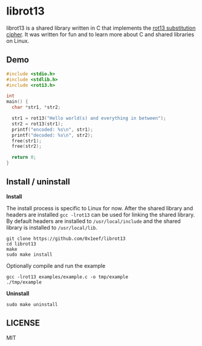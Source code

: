 # librot13

librot13 is a shared library written in C that implements the
[rot13 substitution cipher](https://en.wikipedia.org/wiki/ROT13).
It was written for fun and to learn more about C and shared libraries
on Linux.

## Demo

```C
#include <stdio.h>
#include <stdlib.h>
#include <rot13.h>

int
main() {
  char *str1, *str2;

  str1 = rot13("Hello world(s) and everything in between");
  str2 = rot13(str1);
  printf("encoded: %s\n", str1);
  printf("decoded: %s\n", str2);
  free(str1);
  free(str2);

  return 0;
}
```

## Install / uninstall

**Install**

The install process is specific to Linux for now. After the shared library
and headers are installed `gcc -lrot13` can be used for linking the shared
library. By default headers are installed to `/usr/local/include` and the
shared library is installed to `/usr/local/lib`.

    git clone https://github.com/0x1eef/librot13
    cd librot13
    make
    sudo make install

Optionally compile and run the example

    gcc -lrot13 examples/example.c -o tmp/example
    ./tmp/example

**Uninstall**

    sudo make uninstall

## LICENSE

MIT